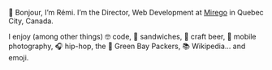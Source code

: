 👋 Bonjour, I’m Rémi. I’m the Director, Web Development at [Mirego](https://www.mirego.com/en) in Quebec City, Canada. 

I enjoy (among other things) 🤓 code, 🥪 sandwiches, 🍺 craft beer, 📸 mobile photography, 🎧 hip-hop, the 🧀 Green Bay Packers, 📚 Wikipedia… and emoji.
